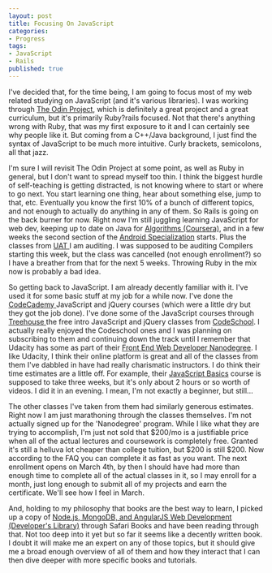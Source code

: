 ```yaml
---
layout: post
title: Focusing On JavaScript
categories:
- Progress
tags:
- JavaScript
- Rails
published: true
---
```


I've decided that, for the time being, I am going to focus most of my web related studying on JavaScript (and it's various libraries). I was working through <a href="http://www.theodinproject.com/users/6736" target="_blank">The Odin Project</a>, which is definitely a great project and a great curriculum, but it's primarily Ruby?rails focused. Not that there's anything wrong with Ruby, that was my first exposure to it and I can certainly see why people like it. But coming from a C++/Java background, I just find the syntax of JavaScript to be much more intuitive. Curly brackets, semicolons, all that jazz.

I'm sure I will revisit The Odin Project at some point, as well as Ruby in general, but I don't want to spread myself too thin. I think the biggest hurdle of self-teaching is getting distracted, is not knowing where to start or where to go next. You start learning one thing, hear about something else, jump to that, etc. Eventually you know the first 10% of a bunch of different topics, and not enough to actually do anything in any of them. So Rails is going on the back burner for now. Right now I'm still juggling learning JavaScript for web dev, keeping up to date on Java for <a href="http://algs4.cs.princeton.edu/home/" target="_blank">Algorithms (Coursera)</a>, and in a few weeks the second section of the <a href="https://www.coursera.org/specialization/mobilecloudcomputing2/36" target="_blank">Android Specialization</a> starts. Plus the classes from <a href="http://www.uat.edu/" target="_blank">UAT </a>I am auditing. I was supposed to be auditing Compilers starting this week, but the class was cancelled (not enough enrollment?) so I have a breather from that for the next 5 weeks. Throwing Ruby in the mix now is probably a bad idea.

So getting back to JavaScript. I am already decently familiar with it. I've used it for some basic stuff at my job for a while now. I've done the <a href="http://www.codecademy.com/pyCoder84523" target="_blank">CodeCademy </a>JavaScript and jQuery courses (which were a little dry but they got the job done). I've done some of the JavaScript courses through <a href="http://teamtreehouse.com/taylorhuston" target="_blank">Treehouse </a>the free intro JavaScript and jQuery classes from <a href="https://www.codeschool.com/users/1207974" target="_blank">CodeSchool</a>. I actually really enjoyed the Codeschool ones and I was planning on subscribing to them and continuing down the track until I remember that Udacity has some as part of their <a href="https://www.udacity.com/course/nd001" target="_blank">Front End Web Developer Nanodegree</a>. I like Udacity, I think their online platform is great and all of the classes from them I've dabbled in have had really charismatic instructors. I do think their time estimates are a little off. For example, their <a href="https://www.udacity.com/course/ud804" target="_blank">JavaScript Basics</a> course is supposed to take three weeks, but it's only about 2 hours or so worth of videos. I did it in an evening. I mean, I'm not exactly a beginner, but still...

The other classes I've taken from them had similarly generous estimates. Right now I am just marathoning through the classes themselves. I'm not actually signed up for the 'Nanodegree' program. While I like what they are trying to accomplish, I'm just not sold that $200/mo is a justifiable price when all of the actual lectures and coursework is completely free. Granted it's still a helluva lot cheaper than college tuition, but $200 is still $200. Now according to the FAQ you can complete it as fast as you want. The next enrollment opens on March 4th, by then I should have had more than enough time to complete all of the actual classes in it, so I may enroll for a month, just long enough to submit all of my projects and earn the certificate. We'll see how I feel in March.

And, holding to my philosophy that books are the best way to learn, I picked up a copy of <a href="http://www.amazon.com/Node-js-MongoDB-AngularJS-Development-Developers/dp/0321995783#" target="_blank">Node.js, MongoDB, and AngularJS Web Development (Developer's Library)</a> through Safari Books and have been reading through that. Not too deep into it yet but so far it seems like a decently written book. I doubt it will make me an expert on any of those topics, but it should give me a broad enough overview of all of them and how they interact that I can then dive deeper with more specific books and tutorials.
